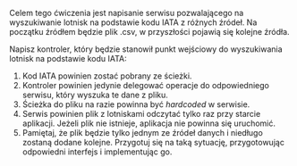 Celem tego ćwiczenia jest napisanie serwisu pozwalającego na wyszukiwanie lotnisk na podstawie kodu IATA z różnych źródeł. Na początku źródłem będzie plik .csv, w przyszłości pojawią się kolejne źródła.

Napisz kontroler, który będzie stanowił punkt wejściowy do wyszukiwania lotnisk na podstawie kodu IATA:
1. Kod IATA powinien zostać pobrany ze ścieżki.
2. Kontroler powinien jedynie delegować operacje do odpowiedniego serwisu, który wyszuka te dane z pliku.
3. Ścieżka do pliku na razie powinna być _hardcoded_ w serwisie.
4. Serwis powinien plik z lotniskami odczytać tylko raz przy starcie aplikacji. Jeżeli plik nie istnieje, aplikacja nie powinna się uruchomić.
5. Pamiętaj, że plik będzie tylko jednym ze źródeł danych i niedługo zostaną dodane kolejne. Przygotuj się na taką sytuację, przygotowując odpowiedni interfejs i implementując go.
